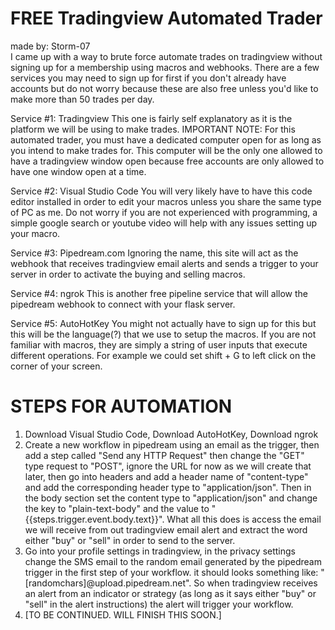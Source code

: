 # FREE Tradingview Automated Trader 
made by: Storm-07 <br />
  I came up with a way to brute force automate trades on tradingview without signing up for a membership using macros and webhooks.
There are a few services you may need to sign up for first if you don't already have accounts but do not worry because these are also free unless you'd like to make more than 50 trades per day. 

Service #1: Tradingview
  This one is fairly self explanatory as it is the platform we will be using to make trades. IMPORTANT NOTE: For this automated trader, you must have a dedicated computer open for as long as you intend to make trades for. This computer will be the only one allowed to have a tradingview window open because free accounts are only allowed to have one window open at a time.

Service #2: Visual Studio Code
  You will very likely have to have this code editor installed in order to edit your macros unless you share the same type of PC as me. Do not worry if you are not experienced with programming, a simple google search or youtube video will help with any issues setting up your macro.

Service #3: Pipedream.com
  Ignoring the name, this site will act as the webhook that receives tradingview email alerts and sends a trigger to your server in order to activate the buying and selling macros.

Service #4: ngrok
  This is another free pipeline service that will allow the pipedream webhook to connect with your flask server.

Service #5: AutoHotKey
  You might not actually have to sign up for this but this will be the language(?) that we use to setup the macros. If you are not familiar with macros, they are simply a string of user inputs that execute different operations. For example we could set shift + G to left click on the corner of your screen.

# STEPS FOR AUTOMATION
1. Download Visual Studio Code, Download AutoHotKey, Download ngrok
2. Create a new workflow in pipedream using an email as the trigger, then add a step called "Send any HTTP Request" then change the "GET" type request to "POST", ignore the URL for now as we will create that later, then go into headers and add a header name of "content-type" and add the corresponding header type to "application/json". Then in the body section set the content type to "application/json" and change the key to "plain-text-body" and the value to "{{steps.trigger.event.body.text}}". What all this does is access the email we will receive from out tradingview email alert and extract the word either "buy" or "sell" in order to send to the server.
3. Go into your profile settings in tradingview, in the privacy settings change the SMS email to the random email generated by the pipedream trigger in the first step of your workflow. it should looks something like: "[randomchars]@upload.pipedream.net". So when tradingview receives an alert from an indicator or strategy (as long as it says either "buy" or "sell" in the alert instructions) the alert will trigger your workflow.
4. [TO BE CONTINUED. WILL FINISH THIS SOON.]
